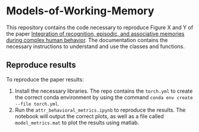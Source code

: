 # Models-of-Working-Memory

This repository contains the code necessary to reproduce Figure X and Y of the paper [Integration of recognition, episodic, and associative memories during complex human behavior](https://klab.tch.harvard.edu/publications/PDFs/gk8138.pdf). The documentation contains the necessary instructions to understand and use the classes and functions.

## Reproduce results

To reproduce the paper results:
1. Install the necessary libraries. The repo contains the `torch.yml` to create the correct conda environment by using the command `conda env create --file torch.yml`.
2. Run the `attr_behavioral_metrics.ipynb` to reproduce the results. The notebook will output the correct plots, as well as a file called `model_metrics.mat` to plot the results using matlab.
